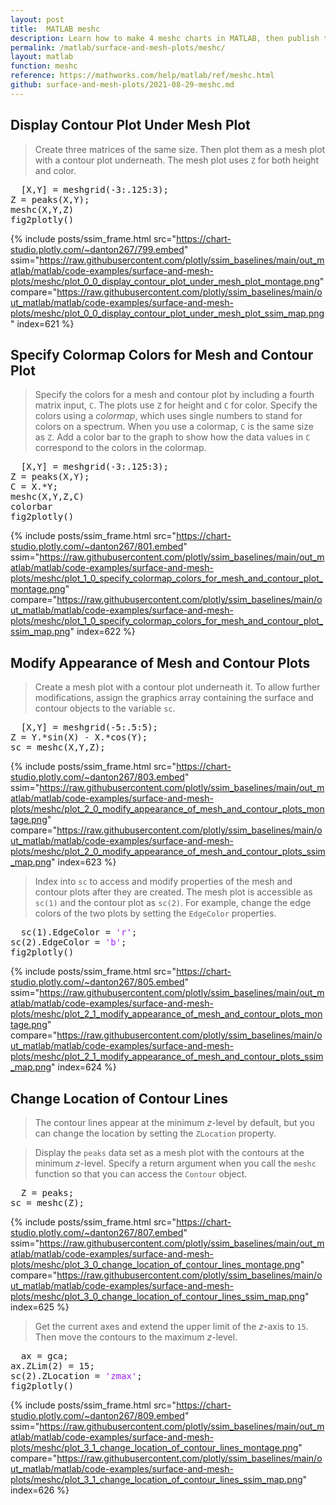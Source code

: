 ```yaml
---
layout: post
title:  MATLAB meshc
description: Learn how to make 4 meshc charts in MATLAB, then publish them to the Web with Plotly.
permalink: /matlab/surface-and-mesh-plots/meshc/
layout: matlab
function: meshc
reference: https://mathworks.com/help/matlab/ref/meshc.html
github: surface-and-mesh-plots/2021-08-29-meshc.md
---
```


## Display Contour Plot Under Mesh Plot

> Create three matrices of the same size. Then plot them as a mesh plot with a contour plot underneath. The mesh plot uses `Z` for both height and color.

<pre class="mcode">
  [X,Y] = meshgrid(-3:.125:3);
Z = peaks(X,Y);
meshc(X,Y,Z)
fig2plotly()
</pre>

{% include posts/ssim_frame.html 
  src="https://chart-studio.plotly.com/~danton267/799.embed" 
  ssim="https://raw.githubusercontent.com/plotly/ssim_baselines/main/out_matlab/matlab/code-examples/surface-and-mesh-plots/meshc/plot_0_0_display_contour_plot_under_mesh_plot_montage.png" 
  compare="https://raw.githubusercontent.com/plotly/ssim_baselines/main/out_matlab/matlab/code-examples/surface-and-mesh-plots/meshc/plot_0_0_display_contour_plot_under_mesh_plot_ssim_map.png" 
  index=621
%}



<!--------------------- EXAMPLE BREAK ------------------------->

## Specify Colormap Colors for Mesh and Contour Plot

> Specify the colors for a mesh and contour plot by including a fourth matrix input, `C`. The plots use `Z` for height and `C` for color. Specify the colors using a *colormap*, which uses single numbers to stand for colors on a spectrum. When you use a colormap, `C` is the same size as `Z`. Add a color bar to the graph to show how the data values in `C` correspond to the colors in the colormap.

<pre class="mcode">
  [X,Y] = meshgrid(-3:.125:3);
Z = peaks(X,Y);
C = X.*Y;
meshc(X,Y,Z,C)
colorbar
fig2plotly()
</pre>

{% include posts/ssim_frame.html 
  src="https://chart-studio.plotly.com/~danton267/801.embed" 
  ssim="https://raw.githubusercontent.com/plotly/ssim_baselines/main/out_matlab/matlab/code-examples/surface-and-mesh-plots/meshc/plot_1_0_specify_colormap_colors_for_mesh_and_contour_plot_montage.png" 
  compare="https://raw.githubusercontent.com/plotly/ssim_baselines/main/out_matlab/matlab/code-examples/surface-and-mesh-plots/meshc/plot_1_0_specify_colormap_colors_for_mesh_and_contour_plot_ssim_map.png" 
  index=622
%}



<!--------------------- EXAMPLE BREAK ------------------------->

## Modify Appearance of Mesh and Contour Plots

> Create a mesh plot with a contour plot underneath it. To allow further modifications, assign the graphics array containing the surface and contour objects to the variable `sc`.

<pre>
  [X,Y] = meshgrid(-5:.5:5);
Z = Y.*sin(X) - X.*cos(Y);
sc = meshc(X,Y,Z);
</pre>

{% include posts/ssim_frame.html 
  src="https://chart-studio.plotly.com/~danton267/803.embed" 
  ssim="https://raw.githubusercontent.com/plotly/ssim_baselines/main/out_matlab/matlab/code-examples/surface-and-mesh-plots/meshc/plot_2_0_modify_appearance_of_mesh_and_contour_plots_montage.png" 
  compare="https://raw.githubusercontent.com/plotly/ssim_baselines/main/out_matlab/matlab/code-examples/surface-and-mesh-plots/meshc/plot_2_0_modify_appearance_of_mesh_and_contour_plots_ssim_map.png" 
  index=623
%}

> Index into `sc` to access and modify properties of the mesh and contour plots after they are created. The mesh plot is accessible as `sc(1)` and the contour plot as `sc(2)`.  For example, change the edge colors of the two plots by setting the `EdgeColor` properties.

<pre class="mcode">
  sc(1).EdgeColor = <span style='color:#A020F0'>'r'</span>;
sc(2).EdgeColor = <span style='color:#A020F0'>'b'</span>;
fig2plotly()
</pre>

{% include posts/ssim_frame.html 
  src="https://chart-studio.plotly.com/~danton267/805.embed" 
  ssim="https://raw.githubusercontent.com/plotly/ssim_baselines/main/out_matlab/matlab/code-examples/surface-and-mesh-plots/meshc/plot_2_1_modify_appearance_of_mesh_and_contour_plots_montage.png" 
  compare="https://raw.githubusercontent.com/plotly/ssim_baselines/main/out_matlab/matlab/code-examples/surface-and-mesh-plots/meshc/plot_2_1_modify_appearance_of_mesh_and_contour_plots_ssim_map.png" 
  index=624
%}



<!--------------------- EXAMPLE BREAK ------------------------->

## Change Location of Contour Lines

> The contour lines appear at the minimum *z*-level by default, but you can change the location by setting the `ZLocation` property.

> Display the `peaks` data set as a mesh plot with the contours at the minimum *z*-level. Specify a return argument when you call the `meshc` function so that you can access the `Contour` object.

<pre>
  Z = peaks;
sc = meshc(Z);
</pre>

{% include posts/ssim_frame.html 
  src="https://chart-studio.plotly.com/~danton267/807.embed" 
  ssim="https://raw.githubusercontent.com/plotly/ssim_baselines/main/out_matlab/matlab/code-examples/surface-and-mesh-plots/meshc/plot_3_0_change_location_of_contour_lines_montage.png" 
  compare="https://raw.githubusercontent.com/plotly/ssim_baselines/main/out_matlab/matlab/code-examples/surface-and-mesh-plots/meshc/plot_3_0_change_location_of_contour_lines_ssim_map.png" 
  index=625
%}

> Get the current axes and extend the upper limit of the *z*-axis to `15`. Then move the contours to the maximum *z*-level.

<pre class="mcode">
  ax = gca;
ax.ZLim(2) = 15;
sc(2).ZLocation = <span style='color:#A020F0'>'zmax'</span>;
fig2plotly()
</pre>

{% include posts/ssim_frame.html 
  src="https://chart-studio.plotly.com/~danton267/809.embed" 
  ssim="https://raw.githubusercontent.com/plotly/ssim_baselines/main/out_matlab/matlab/code-examples/surface-and-mesh-plots/meshc/plot_3_1_change_location_of_contour_lines_montage.png" 
  compare="https://raw.githubusercontent.com/plotly/ssim_baselines/main/out_matlab/matlab/code-examples/surface-and-mesh-plots/meshc/plot_3_1_change_location_of_contour_lines_ssim_map.png" 
  index=626
%}



<!--------------------- EXAMPLE BREAK ------------------------->

